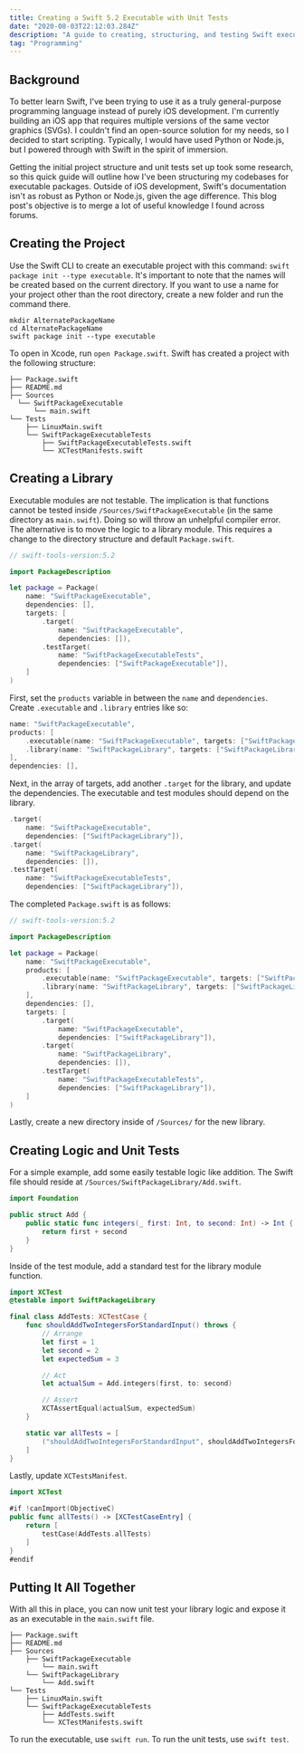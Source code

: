 ```yaml
---
title: Creating a Swift 5.2 Executable with Unit Tests
date: "2020-08-03T22:12:03.284Z"
description: "A guide to creating, structuring, and testing Swift executable packages."
tag: "Programming"
---
```


## Background

To better learn Swift, I've been trying to use it as a truly general-purpose programming language instead of purely iOS development. I'm currently building an iOS app that requires multiple versions of the same vector graphics (SVGs). I couldn't find an open-source solution for my needs, so I decided to start scripting. Typically, I would have used Python or Node.js, but I powered through with Swift in the spirit of immersion.

Getting the initial project structure and unit tests set up took some research, so this quick guide will outline how I've been structuring my codebases for executable packages. Outside of iOS development, Swift's documentation isn't as robust as Python or Node.js, given the age difference. This blog post's objective is to merge a lot of useful knowledge I found across forums.

## Creating the Project

Use the Swift CLI to create an executable project with this command: `swift package init --type executable`. It's important to note that the names will be created based on the current directory. If you want to use a name for your project other than the root directory, create a new folder and run the command there.

```shell
mkdir AlternatePackageName
cd AlternatePackageName
swift package init --type executable
```

To open in Xcode, run `open Package.swift`. Swift has created a project with the following structure:

```shell
├── Package.swift
├── README.md
├── Sources
  └── SwiftPackageExecutable
      └── main.swift
└── Tests
    ├── LinuxMain.swift
    └── SwiftPackageExecutableTests
        ├── SwiftPackageExecutableTests.swift
        └── XCTestManifests.swift
```

## Creating a Library

Executable modules are not testable. The implication is that functions cannot be tested inside `/Sources/SwiftPackageExecutable` (in the same directory as `main.swift`). Doing so will throw an unhelpful compiler error. The alternative is to move the logic to a library module. This requires a change to the directory structure and default `Package.swift`.

```swift
// swift-tools-version:5.2

import PackageDescription

let package = Package(
    name: "SwiftPackageExecutable",
    dependencies: [],
    targets: [
        .target(
            name: "SwiftPackageExecutable",
            dependencies: []),
        .testTarget(
            name: "SwiftPackageExecutableTests",
            dependencies: ["SwiftPackageExecutable"]),
    ]
)
```

First, set the `products` variable in between the `name` and `dependencies`. Create `.executable` and `.library` entries like so:

```swift
name: "SwiftPackageExecutable",
products: [
    .executable(name: "SwiftPackageExecutable", targets: ["SwiftPackageExecutable"]),
    .library(name: "SwiftPackageLibrary", targets: ["SwiftPackageLibrary"]),
],
dependencies: [],
```

Next, in the array of targets, add another `.target` for the library, and update the dependencies. The executable and test modules should depend on the library.

```swift
.target(
    name: "SwiftPackageExecutable",
    dependencies: ["SwiftPackageLibrary"]),
.target(
    name: "SwiftPackageLibrary",
    dependencies: []),
.testTarget(
    name: "SwiftPackageExecutableTests",
    dependencies: ["SwiftPackageLibrary"]),
```

The completed `Package.swift` is as follows:

```swift
// swift-tools-version:5.2

import PackageDescription

let package = Package(
    name: "SwiftPackageExecutable",
    products: [
        .executable(name: "SwiftPackageExecutable", targets: ["SwiftPackageExecutable"]),
        .library(name: "SwiftPackageLibrary", targets: ["SwiftPackageLibrary"]),
    ],
    dependencies: [],
    targets: [
        .target(
            name: "SwiftPackageExecutable",
            dependencies: ["SwiftPackageLibrary"]),
        .target(
            name: "SwiftPackageLibrary",
            dependencies: []),
        .testTarget(
            name: "SwiftPackageExecutableTests",
            dependencies: ["SwiftPackageLibrary"]),
    ]
)
```

Lastly, create a new directory inside of `/Sources/` for the new library.

## Creating Logic and Unit Tests

For a simple example, add some easily testable logic like addition. The Swift file should reside at `/Sources/SwiftPackageLibrary/Add.swift`.

```swift
import Foundation

public struct Add {
    public static func integers(_ first: Int, to second: Int) -> Int {
        return first + second
    }
}
```

Inside of the test module, add a standard test for the library module function.

```swift
import XCTest
@testable import SwiftPackageLibrary

final class AddTests: XCTestCase {
    func shouldAddTwoIntegersForStandardInput() throws {
        // Arrange
        let first = 1
        let second = 2
        let expectedSum = 3

        // Act
        let actualSum = Add.integers(first, to: second)

        // Assert
        XCTAssertEqual(actualSum, expectedSum)
    }

    static var allTests = [
        ("shouldAddTwoIntegersForStandardInput", shouldAddTwoIntegersForStandardInput),
    ]
}
```

Lastly, update `XCTestsManifest`.

```swift
import XCTest

#if !canImport(ObjectiveC)
public func allTests() -> [XCTestCaseEntry] {
    return [
        testCase(AddTests.allTests)
    ]
}
#endif
```

## Putting It All Together

With all this in place, you can now unit test your library logic and expose it as an executable in the `main.swift` file.

```shell
├── Package.swift
├── README.md
├── Sources
    ├── SwiftPackageExecutable
        └── main.swift
    └── SwiftPackageLibrary
        └── Add.swift
└── Tests
    ├── LinuxMain.swift
    └── SwiftPackageExecutableTests
        ├── AddTests.swift
        └── XCTestManifests.swift
```

To run the executable, use `swift run`. To run the unit tests, use `swift test`.
